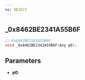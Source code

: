 ```yaml
---
ns: OBJECT
---
```

## _0x8462BE2341A55B6F

```c
// 0x8462BE2341A55B6F
void _0x8462BE2341A55B6F(Any p0);
```

## Parameters
* **p0**:
